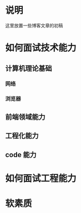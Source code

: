 # 说明

这里放置一些博客文章的初稿

# 如何面试技术能力

## 计算机理论基础

### 网络

### 浏览器

## 前端领域能力

## 工程化能力

## code 能力

# 如何面试工程能力

# 软素质
